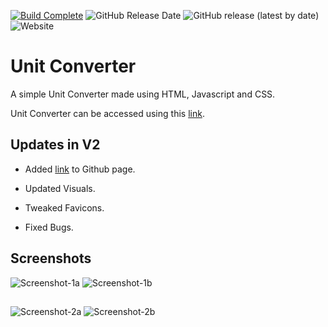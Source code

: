 [![Build Complete](https://img.shields.io/badge/build-passing-brightgreen)](https://adm410.github.io/Unit-Converter/)
![GitHub Release Date](https://img.shields.io/github/release-date/adm410/Unit-Converter)
![GitHub release (latest by date)](https://img.shields.io/github/v/release/adm410/Unit-Converter)
![Website](https://img.shields.io/website?url=https://adm410.github.io/Unit-Converter/)

# Unit Converter

A simple Unit Converter made using HTML, Javascript and CSS.

Unit Converter can be accessed using this [link](https://adm410.github.io/Unit-Converter/).

## Updates in V2

- Added [link](https://adm410.github.io/Unit-Converter/) to Github page.

- Updated Visuals.

- Tweaked Favicons.

- Fixed Bugs.

## Screenshots

![Screenshot-1a](https://user-images.githubusercontent.com/90643958/164453681-a2b2b4d0-8827-4953-8e5f-09f9b4065ba7.png#gh-light-mode-only)
![Screenshot-1b](https://user-images.githubusercontent.com/90643958/164453692-b6094b40-496a-4441-81da-d347fc416b19.png#gh-dark-mode-only)
##
![Screenshot-2a](https://user-images.githubusercontent.com/90643958/164453766-dfefffc1-07a2-4f7e-bc75-3a7845632c36.png#gh-light-mode-only)
![Screenshot-2b](https://user-images.githubusercontent.com/90643958/164453818-60fa1be6-6bde-409f-8e53-637db76c1c96.png#gh-dark-mode-only)